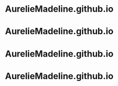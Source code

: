 # AurelieMadeline.github.io
# AurelieMadeline.github.io
# AurelieMadeline.github.io
# AurelieMadeline.github.io
